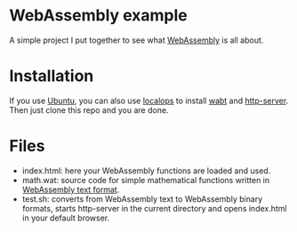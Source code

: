# WebAssembly example

A simple project I put together to see what [WebAssembly](https://webassembly.org/) is all about.

# Installation

If you use [Ubuntu](https://ubuntu.com/), you can also use [localops](https://github.com/gasrios/localops) to install [wabt](https://github.com/WebAssembly/wabt) and [http-server](https://www.npmjs.com/package/http-server). Then just clone this repo and you are done.

# Files

* index.html: here your WebAssembly functions are loaded and used.
* math.wat: source code for simple mathematical functions written in [WebAssembly text format](https://developer.mozilla.org/en-US/docs/WebAssembly/Understanding_the_text_format).
* test.sh: converts from WebAssembly text to WebAssembly binary formats, starts http-server in the current directory and opens index.html in your default browser.
